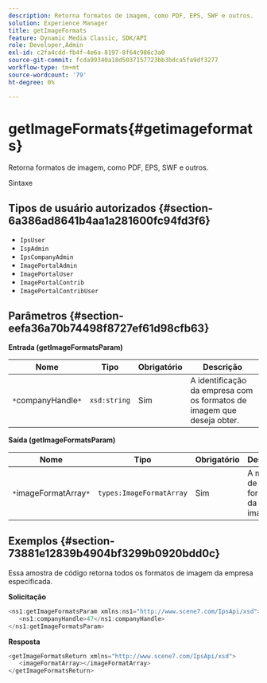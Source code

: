 ```yaml
---
description: Retorna formatos de imagem, como PDF, EPS, SWF e outros.
solution: Experience Manager
title: getImageFormats
feature: Dynamic Media Classic, SDK/API
role: Developer,Admin
exl-id: c2fa4cdd-fb4f-4e6a-8197-8f64c986c3a0
source-git-commit: fcda99340a18d5037157723bb3bdca5fa9df3277
workflow-type: tm+mt
source-wordcount: '79'
ht-degree: 0%

---
```


# getImageFormats{#getimageformats}

Retorna formatos de imagem, como PDF, EPS, SWF e outros.

Sintaxe

## Tipos de usuário autorizados {#section-6a386ad8641b4aa1a281600fc94fd3f6}

* `IpsUser`
* `IspAdmin`
* `IpsCompanyAdmin`
* `ImagePortalAdmin`
* `ImagePortalUser`
* `ImagePortalContrib`
* `ImagePortalContribUser`

## Parâmetros {#section-eefa36a70b74498f8727ef61d98cfb63}

**Entrada (getImageFormatsParam)**

| Nome | Tipo | Obrigatório | Descrição |
|---|---|---|---|
| `*`companyHandle`*` | `xsd:string` | Sim | A identificação da empresa com os formatos de imagem que deseja obter. |

**Saída (getImageFormatsParam)**

| Nome | Tipo | Obrigatório | Descrição |
|---|---|---|---|
| `*`imageFormatArray`*` | `types:ImageFormatArray` | Sim | A matriz de formato da imagem. |

## Exemplos {#section-73881e12839b4904bf3299b0920bdd0c}

Essa amostra de código retorna todos os formatos de imagem da empresa especificada.

**Solicitação**

```java
<ns1:getImageFormatsParam xmlns:ns1="http://www.scene7.com/IpsApi/xsd">
   <ns1:companyHandle>47</ns1:companyHandle>
</ns1:getImageFormatsParam>
```

**Resposta**

```java
<getImageFormatsReturn xmlns="http://www.scene7.com/IpsApi/xsd">
   <imageFormatArray></imageFormatArray>
</getImageFormatsReturn>
```
